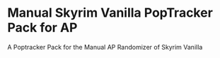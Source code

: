 # Manual Skyrim Vanilla PopTracker Pack for AP
 A Poptracker Pack for the Manual AP Randomizer of Skyrim Vanilla
